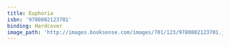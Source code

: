 ```yaml
---
title: Euphoria
isbn: '9780802123701'
binding: Hardcover
image_path: 'http://images.booksense.com/images/701/123/9780802123701.jpg'
---
```


